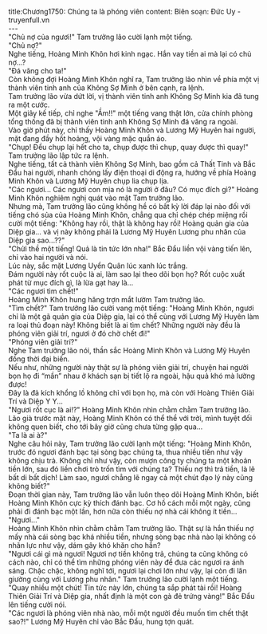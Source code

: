 title:Chương1750: Chúng ta là phóng viên
content:
Biên soạn: Đức Uy - truyenfull.vn<br>---<br>"Chủ nợ của ngươi!" Tam trưởng lão cười lạnh một tiếng.<br>"Chủ nợ?"<br>Nghe tiếng, Hoàng Minh Khôn hơi kinh ngạc. Hắn vay tiền ai mà lại có chủ nợ…?<br>"Đá văng cho ta!"<br>Còn không đợi Hoàng Minh Khôn nghĩ ra, Tam trưởng lão nhìn về phía một vị thành viên tinh anh của Không Sợ Minh ở bên cạnh, ra lệnh.<br>Tam trưởng lão vừa dứt lời, vị thành viên tinh anh Không Sợ Minh kia đã tung ra một cước.<br>Một giây kế tiếp, chỉ nghe "Ầm!!" một tiếng vang thật lớn, cửa chính phòng tổng thống đã bị thành viên tinh anh Không Sợ Minh đá văng ra ngoài.<br>Vào giờ phút này, chỉ thấy Hoàng Minh Khôn và Lương Mỹ Huyên hai người, mặt đang đầy hốt hoảng, vội vàng mặc quần áo.<br>"Chụp! Đều chụp lại hết cho ta, chụp được thì chụp, quay được thì quay!"<br>Tam trưởng lão lập tức ra lệnh.<br>Nghe tiếng, tất cả thành viên Không Sợ Minh, bao gồm cả Thất Tinh và Bắc Đẩu hai người, nhanh chóng lấy điện thoại di động ra, hướng về phía Hoàng Minh Khôn và Lương Mỹ Huyên chụp lia chụp lịa.<br>"Các ngươi... Các ngươi con mịa nó là người ở đâu? Có mục đích gì?" Hoàng Minh Khôn nghiêm nghị quát vào mặt Tam trưởng lão.<br>Nhưng mà, Tam trưởng lão cũng không hề có bất kỳ lời đáp lại nào đối với tiếng chó sủa của Hoàng Minh Khôn, chẳng qua chỉ chép chép miệng rồi cười một tiếng: "Không hay rồi, thật là không hay rồi! Hoàng quản gia của Diệp gia... và vị này không phải là Lương Mỹ Huyên Lương phu nhân của Diệp gia sao...??"<br>"Chửi thề một tiếng! Quả là tin tức lớn nha!" Bắc Đẩu liền vội vàng tiến lên, chỉ vào hai người và nói.<br>Lúc này, sắc mặt Lương Uyển Quân lúc xanh lúc trắng.<br>Đám người này rốt cuộc là ai, làm sao lại theo dõi bọn họ? Rốt cuộc xuất phát từ mục đích gì, là lừa gạt hay là…<br>"Các ngươi tìm chết!"<br>Hoàng Minh Khôn hung hăng trợn mắt lườm Tam trưởng lão.<br>"Tìm chết?" Tam trưởng lão cười vang một tiếng: "Hoàng Minh Khôn, ngươi chỉ là một gã quản gia của Diệp gia, lại có thể cùng với Lương Mỹ Huyên làm ra loại thủ đoạn này! Không biết là ai tìm chết? Những người này đều là phóng viên giải trí, ngươi ở đó chờ chết đi!"<br>"Phóng viên giải trí?"<br>Nghe Tam trưởng lão nói, thần sắc Hoàng Minh Khôn và Lương Mỹ Huyên đồng thời đại biến.<br>Nếu như, những người này thật sự là phóng viên giải trí, chuyện hai người bọn họ đi “mần” nhau ở khách sạn bị tiết lộ ra ngoài, hậu quả khó mà lường được!<br>Đây là đả kích khổng lồ không chỉ với bọn họ, mà còn với Hoàng Thiên Giải Trí và Diệp Y Y...<br>"Ngươi rốt cục là ai!?" Hoàng Minh Khôn nhìn chằm chằm Tam trưởng lão.<br>Lão già trước mặt này, Hoàng Minh Khôn có thể thề với trời, mình tuyệt đối không quen biết, cho tới bây giờ cũng chưa từng gặp qua…<br>"Ta là ai à?"<br>Nghe câu hỏi này, Tam trưởng lão cười lạnh một tiếng: "Hoàng Minh Khôn, trước đó ngươi đánh bạc tại sòng bạc chúng ta, thua nhiều tiền như vậy không chịu trả. Không chỉ như vậy, còn mượn công ty chúng ta một khoản tiền lớn, sau đó liền chơi trò trốn tìm với chúng ta? Thiếu nợ thì trả tiền, là lẽ bất di bất dịch! Làm sao, ngươi chẳng lẽ ngay cả một chút đạo lý này cũng không biết?"<br>Đoạn thời gian này, Tam trưởng lão vẫn luôn theo dõi Hoàng Minh Khôn, biết Hoàng Minh Khôn cực kỳ thích đánh bạc. Cơ hồ cách mỗi một ngày, cũng phải đi đánh bạc một lần, hơn nữa còn thiếu nợ nhà cái không ít tiền…<br>"Ngươi..."<br>Hoàng Minh Khôn nhìn chằm chằm Tam trưởng lão. Thật sự là hắn thiếu nợ mấy nhà cái sòng bạc khá nhiều tiền, nhưng sòng bạc nhà nào lại không có nhãn lực như vậy, dám gây khó khăn cho hắn?<br>"Ngươi cái gì mà ngươi! Ngươi nợ tiền không trả, chúng ta cũng không có cách nào, chỉ có thể tìm những phóng viên này để đưa các ngươi ra ánh sáng. Chậc chậc, không nghĩ tới, ngươi lại chơi lớn như vậy, lại còn đi lăn giường cùng với Lương phu nhân." Tam trưởng lão cười lạnh một tiếng.<br>"Quay nhiều một chút! Tin tức này lớn, chúng ta sắp phát tài rồi! Hoàng Thiên Giải Trí và Diệp gia, nhất định là một con gà đẻ trứng vàng!" Bắc Đẩu lên tiếng cười nói.<br>"Các ngươi là phóng viên nhà nào, mỗi một người đều muốn tìm chết thật sao?!" Lương Mỹ Huyên chỉ vào Bắc Đẩu, hung tợn quát.